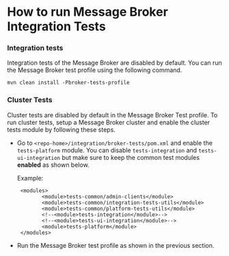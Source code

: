 # How to run Message Broker Integration Tests

### Integration tests

Integration tests of the Message Broker are disabled by default. You can run the Message Broker test profile using the
following command.

`mvn clean install -Pbroker-tests-profile`

### Cluster Tests

Cluster tests are disabled by default in the Message Broker Test profile. To run cluster tests, setup a Message Broker
cluster and enable the cluster tests module by following these steps.

* Go to `<repo-home>/integration/broker-tests/pom.xml` and enable the `tests-platform` module. You can disable
`tests-integration` and `tests-ui-integration` but make sure to keep the common test modules **enabled** as shown below.

    Example:
    ```
     <modules>
            <module>tests-common/admin-clients</module>
            <module>tests-common/integration-tests-utils</module>
            <module>tests-common/platform-tests-utils</module>
            <!--<module>tests-integration</module>-->
            <!--<module>tests-ui-integration</module>-->
            <module>tests-platform</module>
     </modules>    
    ```
* Run the Message Broker test profile as shown in the previous section.